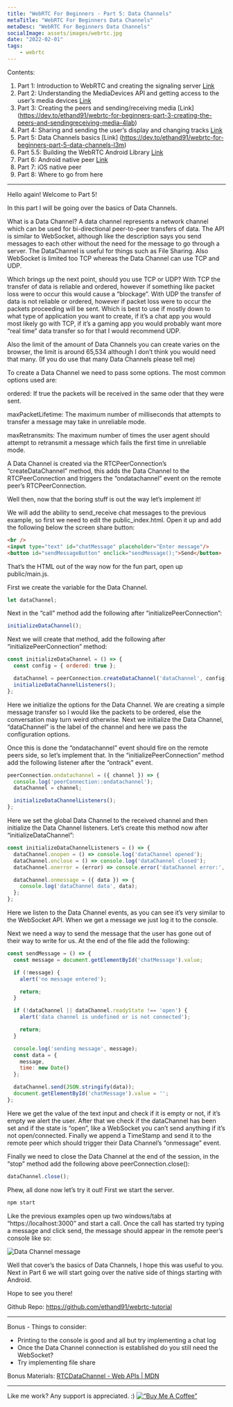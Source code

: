 ```yaml
---
title: "WebRTC For Beginners - Part 5: Data Channels"
metaTitle: "WebRTC For Beginners Data Channels"
metaDesc: "WebRTC For Beginners Data Channels"
socialImage: assets/images/webrtc.jpg
date: "2022-02-01"
tags:
	- webrtc
---
```


Contents:
1. Part 1: Introduction to WebRTC and creating the signaling server [Link](https://dev.to/ethand91/webrtc-for-beginners-1l14)
2. Part 2: Understanding the MediaDevices API and getting access to the user’s media devices [Link](https://dev.to/ethand91/webrtc-for-beginners-part-2-mediadevices-142d)
3. Part 3: Creating the peers and sending/receiving media [Link] (https://dev.to/ethand91/webrtc-for-beginners-part-3-creating-the-peers-and-sendingreceiving-media-4lab)
4. Part 4: Sharing and sending the user’s display and changing tracks [Link](https://dev.to/ethand91/webrtc-for-beginners-part-4-screen-share-42p6)
5. Part 5: Data Channels basics [Link] (https://dev.to/ethand91/webrtc-for-beginners-part-5-data-channels-l3m)
6. Part 5.5: Building the WebRTC Android Library [Link](https://dev.to/ethand91/webrtc-for-beginners-part-55-building-the-webrtc-android-library-e8l)
7. Part 6: Android native peer [Link](https://dev.to/ethand91/webrtc-for-beginners-part-6-android-231l)
8. Part 7: iOS native peer
9. Part 8: Where to go from here

- - - -

Hello again! Welcome to Part 5!

In this part I will be going over the basics of Data Channels.

What is a Data Channel?
A data channel represents a network channel which can be used for bi-directional peer-to-peer transfers of data. 
The API is similar to WebSocket, although like the description says you send messages to each other without the need for the message to go through a server. The DataChannel is useful for things such as File Sharing.
Also WebSocket is limited too TCP whereas the Data Channel can use TCP and UDP.

Which brings up the next point, should you use TCP or UDP? 
With TCP the transfer of data is reliable and ordered, however if something like packet loss were to occur this would cause a “blockage”.
With UDP the transfer of data is not reliable or ordered, however if packet loss were to occur the packets proceeding will be sent. 
Which is best to use if mostly down to what type of application you want to create, if it’s a chat app you would most likely go with TCP, if it’s a gaming app you would probably want more “real time” data transfer so for that I would recommend UDP.

Also the limit of the amount of Data Channels you can create varies on the browser, the limit is around 65,534 although I don’t think you would need that many. (If you do use that many Data Channels please tell me)

To create a Data Channel we need to pass some options. The most common options used are:

ordered: If true the packets will be received in the same oder that they were sent.

maxPacketLifetime: The maximum number of milliseconds that attempts to transfer a message may take in unreliable mode.

maxRetransmits: The maximum number of times the user agent should attempt to retransmit a message which fails the first time in unreliable mode.

A Data Channel is created via the RTCPeerConnection’s “createDataChannel” method, this adds the Data Channel to the RTCPeerConnection and triggers the “ondatachannel” event on the remote peer’s RTCPeerConnection.

Well then, now that the boring stuff is out the way let’s implement it!

We will add the ability to send_receive chat messages to the previous example, so first we need to edit the public_index.html. Open it up and add the following below the screen share button:

```html
<br />
<input type="text" id="chatMessage" placeholder="Enter message"/>
<button id="sendMessageButton" onclick="sendMessage();">Send</button>
```

That’s the HTML out of the way now for the fun part, open up public/main.js.

First we create the variable for the Data Channel.

```javascript
let dataChannel;
```

Next in the “call” method add the following after “initializePeerConnection”:

```javascript
initializeDataChannel();
```

Next we will create that method, add the following after “initializePeerConnection” method:

```javascript
const initializeDataChannel = () => {
  const config = { ordered: true };

  dataChannel = peerConnection.createDataChannel('dataChannel', config);
  initializeDataChannelListeners();
};
```

Here we initialize the options for the Data Channel. We are creating a simple message transfer so I would like the packets to be ordered, else the conversation may turn weird otherwise. 
Next we initialize the Data Channel, “dataChannel” is the label of the channel and here we pass the configuration options.

Once this is done the “ondatachannel” event should fire on the remote peers side, so let’s implement that. In the “initializePeerConnection” method add the following listener after the “ontrack” event.

```javascript
peerConnection.ondatachannel = ({ channel }) => {
  console.log('peerConnection::ondatachannel');
  dataChannel = channel;

  initializeDataChannelListeners();
};
```

Here we set the global Data Channel to the received channel and then initialize the Data Channel listeners. Let’s create this method now after “initializeDataChannel”:

```javascript
const initializeDataChannelListeners = () => {
  dataChannel.onopen = () => console.log('dataChannel opened');
  dataChannel.onclose = () => console.log('dataChannel closed');
  dataChannel.onerror = (error) => console.error('dataChannel error:', error);

  dataChannel.onmessage = ({ data }) => {
    console.log('dataChannel data', data);
  };
};
```

Here we listen to the Data Channel events, as you can see it’s very similar to the WebSocket API.
When we get a message we just log it to the console. 

Next we need a way to send the message that the user has gone out of their way to write for us. At the end of the file add the following:

```javascript
const sendMessage = () => {
  const message = document.getElementById('chatMessage').value;

  if (!message) {
    alert('no message entered');

    return;
  }

  if (!dataChannel || dataChannel.readyState !== 'open') {
    alert('data channel is undefined or is not connected');

    return;
  }

  console.log('sending message', message);
  const data = {
    message,
    time: new Date()
  };

  dataChannel.send(JSON.stringify(data));
  document.getElementById('chatMessage').value = '';
};
```

Here we get the value of the text input and check if it is empty or not, if it’s empty we alert the user. After that we check if the dataChannel has been set and if the state is “open”, like a WebSocket you can’t send anything if it’s not open/connected.
Finally we append a TimeStamp and send it to the remote peer which should trigger their Data Channel’s “onmessage” event.

Finally we need to close the Data Channel at the end of the session, in the “stop” method add the following above peerConnection.close():

```javascript
dataChannel.close();
```

Phew, all done now let’s try it out! First we start the server.

```bash
npm start
```

Like the previous examples open up two windows/tabs at “https://localhost:3000” and start a call. 
Once the call has started try typing a message and click send, the message should appear in the remote peer’s console like so:

![Data Channel message](https://i.ibb.co/6XL7d4X/2022-02-01-14-50-48.png)

Well that cover’s the basics of Data Channels, I hope this was useful to you.
Next in Part 6 we will start going over the native side of things starting with Android.

Hope to see you there!

Github Repo:
https://github.com/ethand91/webrtc-tutorial

- - - -
Bonus - Things to consider:
* Printing to the console is good and all but try implementing a chat log
* Once the Data Channel connection is established do you still need the WebSocket?
* Try implementing file share

Bonus Materials:
[RTCDataChannel - Web APIs | MDN](https://developer.mozilla.org/en-US/docs/Web/API/RTCDataChannel)

- - - -

Like me work? Any support is appreciated. :)
[![“Buy Me A Coffee”](https://www.buymeacoffee.com/assets/img/custom_images/orange_img.png)](https://www.buymeacoffee.com/ethand9999)

